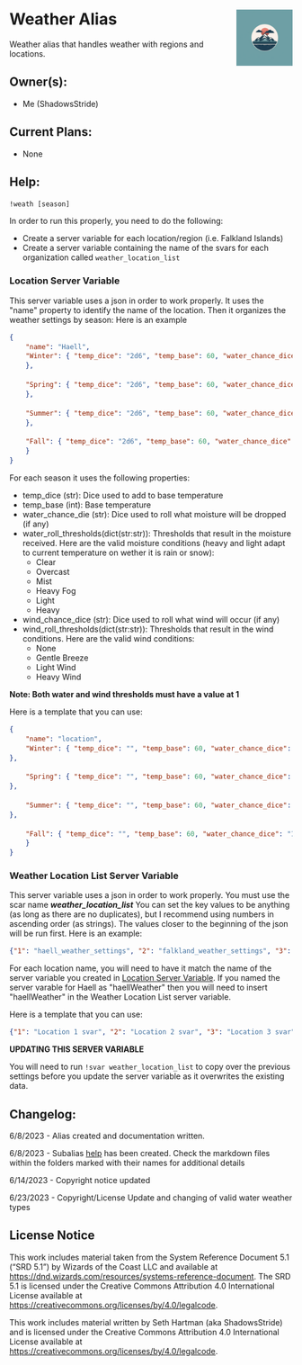 <h1>Weather Alias<img align="right" src="image.png" width="100px"></h1>
Weather alias that handles weather with regions and locations.

## Owner(s):
- Me (ShadowsStride)

## Current Plans:
- None

## Help:
`!weath [season]`

In order to run this properly, you need to do the following:
- Create a server variable for each location/region (i.e. Falkland Islands)
- Create a server variable containing the name of the svars for each organization called `weather_location_list`

### Location Server Variable
This server variable uses a json in order to work properly. It uses the "name" property to identify the name of the location. Then it organizes the weather settings by season: Here is an example
```json
{
    "name": "Haell",
    "Winter": { "temp_dice": "2d6", "temp_base": 60, "water_chance_dice": "1d20", "water_roll_thresholds": {"1":"Clear", "3": "Overcast", "5": "Fog/Mist", "8": "Light", "17": "Heavy"}, "wind_chance_dice": "1d20", "wind_roll_thresholds": {"1": "None", "4": "Gentle Breeze", "10": "Light Wind", "16": "Heavy Wind"}
    },

    "Spring": { "temp_dice": "2d6", "temp_base": 60, "water_chance_dice": "1d20", "water_roll_thresholds": {"1":"Clear", "3": "Overcast", "5": "Fog/Mist", "8": "Light", "17": "Heavy"}, "wind_chance_dice": "1d20", "wind_roll_thresholds": {"1": "None", "4": "Gentle Breeze", "10": "Light Wind", "16": "Heavy Wind"}
    },

    "Summer": { "temp_dice": "2d6", "temp_base": 60, "water_chance_dice": "1d20", "water_roll_thresholds": {"1":"Clear", "3": "Overcast", "5": "Fog/Mist", "8": "Light", "17": "Heavy"}, "wind_chance_dice": "1d20", "wind_roll_thresholds": {"1": "None", "4": "Gentle Breeze", "10": "Light Wind", "16": "Heavy Wind"}
    },

    "Fall": { "temp_dice": "2d6", "temp_base": 60, "water_chance_dice": "1d20", "water_roll_thresholds": {"1":"Clear", "3": "Overcast", "5": "Fog/Mist", "8": "Light", "17": "Heavy"}, "wind_chance_dice": "1d20", "wind_roll_thresholds": {"1": "None", "4": "Gentle Breeze", "10": "Light Wind", "16": "Heavy Wind"}
    }
}
```
For each season it uses the following properties:
- temp_dice (str): Dice used to add to base temperature
- temp_base (int): Base temperature
- water_chance_die (str): Dice used to roll what moisture will be dropped (if any)
- water_roll_thresholds(dict(str:str)): Thresholds that result in the moisture received. Here are the valid moisture conditions (heavy and light adapt to current temperature on wether it is rain or snow):
    - Clear
    - Overcast
    - Mist
    - Heavy Fog
    - Light
    - Heavy
- wind_chance_dice (str): Dice used to roll what wind will occur (if any)
- wind_roll_thresholds(dict(str:str)): Thresholds that result in the wind conditions. Here are the valid wind conditions:
    - None
    - Gentle Breeze
    - Light Wind
    - Heavy Wind

**Note: Both water and wind thresholds must have a value at 1**

Here is a template that you can use:
```json
{
    "name": "location",
    "Winter": { "temp_dice": "", "temp_base": 60, "water_chance_dice": "1d20", "water_roll_thresholds": {"1":"Clear", "10": "", "15": "", "20": ""}, "wind_chance_dice": "1d20", "wind_roll_thresholds": {"1": "None", "5": "", "10": "", "15": ""}
},

    "Spring": { "temp_dice": "", "temp_base": 60, "water_chance_dice": "1d20", "water_roll_thresholds": {"1":"Clear", "10": "", "15": "", "20": ""}, "wind_chance_dice": "1d20", "wind_roll_thresholds": {"1": "None", "5": "", "10": "", "15": ""}
},

    "Summer": { "temp_dice": "", "temp_base": 60, "water_chance_dice": "1d20", "water_roll_thresholds": {"1":"Clear", "10": "", "15": "", "20": ""}, "wind_chance_dice": "1d20", "wind_roll_thresholds": {"1": "None", "5": "", "10": "", "15": ""}
},

    "Fall": { "temp_dice": "", "temp_base": 60, "water_chance_dice": "1d20", "water_roll_thresholds": {"1":"Clear", "10": "", "15": "", "20": ""}, "wind_chance_dice": "1d20", "wind_roll_thresholds": {"1": "None", "5": "", "10": "", "15": ""}
    }
}
```

### Weather Location List Server Variable
This server variable uses a json in order to work properly. You must use the scar name ***weather_location_list*** You can set the key values to be anything (as long as there are no duplicates), but I recommend using numbers in ascending order (as strings). The values closer to the beginning of the json will be run first. Here is an example:
```json
{"1": "haell_weather_settings", "2": "falkland_weather_settings", "3": "mythran_weather_settings"}
```

For each location name, you will need to have it match the name of the server variable you created in [Location Server Variable](#location-server-variable). If you named the server varable for Haell as "haellWeather" then you will need to insert "haellWeather" in the Weather Location List server variable.

Here is a template that you can use:
```json
{"1": "Location 1 svar", "2": "Location 2 svar", "3": "Location 3 svar"}
```

**UPDATING THIS SERVER VARIABLE**

You will need to run `!svar weather_location_list` to copy over the previous settings before you update the server variable as it overwrites the existing data.

## Changelog:
6/8/2023 - Alias created and documentation written.

6/8/2023 - Subalias [help](https://github.com/SethHartman13/Avrae-Aliases-Snippets/blob/master/Aliases/weather/help/help.md) has been created. Check the markdown files within the folders marked with their names for additional details

6/14/2023 - Copyright notice updated

6/23/2023 - Copyright/License Update and changing of valid water weather types

## License Notice

This work includes material taken from the System Reference Document 5.1 (“SRD 5.1”) by Wizards of the Coast LLC and available at https://dnd.wizards.com/resources/systems-reference-document. The SRD 5.1 is licensed under the Creative Commons Attribution 4.0 International License available at https://creativecommons.org/licenses/by/4.0/legalcode.

This work includes material written by Seth Hartman (aka ShadowsStride) and is licensed under the Creative Commons Attribution 4.0 International License available at https://creativecommons.org/licenses/by/4.0/legalcode.